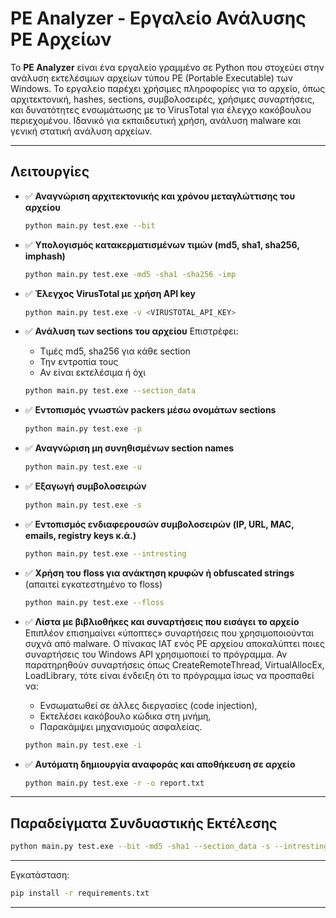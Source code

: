 # PE Analyzer - Εργαλείο Ανάλυσης PE Αρχείων

Το **PE Analyzer** είναι ένα εργαλείο γραμμένο σε Python που στοχεύει στην ανάλυση εκτελέσιμων αρχείων τύπου PE (Portable Executable) των Windows. Το εργαλείο παρέχει χρήσιμες πληροφορίες για το αρχείο, όπως αρχιτεκτονική, hashes, sections, συμβολοσειρές, χρήσιμες συναρτήσεις, και δυνατότητες ενσωμάτωσης με το VirusTotal για έλεγχο κακόβουλου περιεχομένου. Ιδανικό για εκπαιδευτική χρήση, ανάλυση malware και γενική στατική ανάλυση αρχείων.

---

## Λειτουργίες

- ✅ **Αναγνώριση αρχιτεκτονικής και χρόνου μεταγλώττισης του αρχείου**
  ```bash
  python main.py test.exe --bit
  ```

- ✅ **Υπολογισμός κατακερματισμένων τιμών (md5, sha1, sha256, imphash)**
  ```bash
  python main.py test.exe -md5 -sha1 -sha256 -imp
  ```

- ✅ **Έλεγχος VirusTotal με χρήση API key**
  ```bash
  python main.py test.exe -v <VIRUSTOTAL_API_KEY>
  ```

- ✅ **Ανάλυση των sections του αρχείου**
  Επιστρέφει:
    - Τιμές md5, sha256 για κάθε section
    - Την εντροπία τους
    - Αν είναι εκτελέσιμα ή όχι
  ```bash
  python main.py test.exe --section_data
  ```

- ✅ **Εντοπισμός γνωστών packers μέσω ονομάτων sections**
  ```bash
  python main.py test.exe -p
  ```

- ✅ **Αναγνώριση μη συνηθισμένων section names**
  ```bash
  python main.py test.exe -u
  ```

- ✅ **Εξαγωγή συμβολοσειρών**
  ```bash
  python main.py test.exe -s
  ```

- ✅ **Εντοπισμός ενδιαφερουσών συμβολοσειρών (IP, URL, MAC, emails, registry keys κ.ά.)**
  ```bash
  python main.py test.exe --intresting
  ```

- ✅ **Χρήση του floss για ανάκτηση κρυφών ή obfuscated strings**
  (απαιτεί εγκατεστημένο το floss)
  ```bash
  python main.py test.exe --floss
  ```

- ✅ **Λίστα με βιβλιοθήκες και συναρτήσεις που εισάγει το αρχείο**
  Επιπλέον επισημαίνει «ύποπτες» συναρτήσεις που χρησιμοποιούνται συχνά από malware.
  Ο πίνακας IAT ενός PE αρχείου αποκαλύπτει ποιες συναρτήσεις του Windows API χρησιμοποιεί το πρόγραμμα.
  Αν παρατηρηθούν συναρτήσεις όπως CreateRemoteThread, VirtualAllocEx, LoadLibrary, τότε είναι ένδειξη ότι το πρόγραμμα ίσως να προσπαθεί να:
  -  Ενσωματωθεί σε άλλες διεργασίες (code injection),
  -  Εκτελέσει κακόβουλο κώδικα στη μνήμη,
  -   Παρακάμψει μηχανισμούς ασφαλείας.
  
  ```bash
  python main.py test.exe -i
  ```

- ✅ **Αυτόματη δημιουργία αναφοράς και αποθήκευση σε αρχείο**
  ```bash
  python main.py test.exe -r -o report.txt
  ```

---

## Παραδείγματα Συνδυαστικής Εκτέλεσης

```bash
python main.py test.exe --bit -md5 -sha1 --section_data -s --intresting -r -o final_report.txt
```

---


Εγκατάσταση:

```bash
pip install -r requirements.txt
```

---

